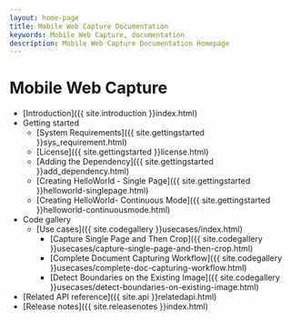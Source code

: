 ```yaml
---
layout: home-page
title: Mobile Web Capture Documentation
keywords: Mobile Web Capture, documentation
description: Mobile Web Capture Documentation Homepage
---
```


# Mobile Web Capture

- [Introduction]({{ site.introduction }}index.html)
- Getting started
    - [System Requirements]({{ site.gettingstarted }}sys_requirement.html)
    - [License]({{ site.gettingstarted }}license.html)
    - [Adding the Dependency]({{ site.gettingstarted }}add_dependency.html)
    - [Creating HelloWorld - Single Page]({{ site.gettingstarted }}helloworld-singlepage.html)
    - [Creating HelloWorld- Continuous Mode]({{ site.gettingstarted }}helloworld-continuousmode.html)
-  Code gallery
    - [Use cases]({{ site.codegallery }}usecases/index.html)
        - [Capture Single Page and Then Crop]({{ site.codegallery }}usecases/capture-single-page-and-then-crop.html)
        - [Complete Document Capturing Workflow]({{ site.codegallery }}usecases/complete-doc-capturing-workflow.html)
        - [Detect Boundaries on the Existing Image]({{ site.codegallery }}usecases/detect-boundaries-on-existing-image.html)
    <!-- - [Demo]({{ site.codegallery }}demo/index.html) -->
- [Related API reference]({{ site.api }}relatedapi.html)
- [Release notes]({{ site.releasenotes }}index.html)